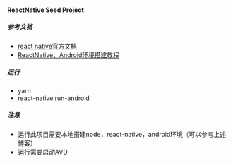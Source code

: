 #### ReactNative Seed Project

##### 参考文档
 -  [react native官方文档](https://reactnative.cn/docs/0.43/getting-started.html#content)
 - [ReactNative、Android环境搭建教程](http://www.zhentaoo.com/2017/04/11/React-Native%E5%BC%80%E5%8F%91Android%E5%BA%94%E7%94%A8-%E7%8E%AF%E5%A2%83%E6%90%AD%E5%BB%BA/)

##### 运行
 - yarn
 - react-native run-android

##### 注意
  - 运行此项目需要本地搭建node，react-native，android环境（可以参考上述博客）
  - 运行需要启动AVD
